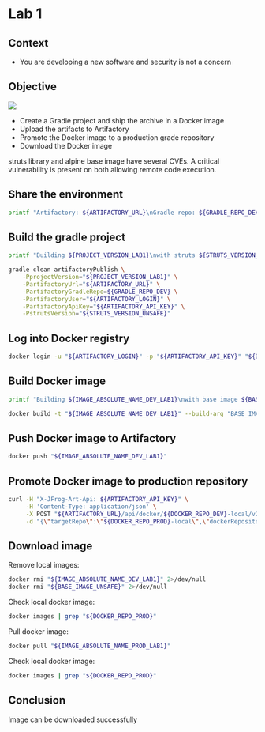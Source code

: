 # Lab 1

## Context

- You are developing a new software and security is not a concern

## Objective

![](images/lab1.png)

- Create a Gradle project and ship the archive in a Docker image
- Upload the artifacts to Artifactory
- Promote the Docker image to a production grade repository
- Download the Docker image

struts library and alpine base image have several CVEs.
A critical vulnerability is present on both allowing remote code execution.

## Share the environment

```bash
printf "Artifactory: ${ARTIFACTORY_URL}\nGradle repo: ${GRADLE_REPO_DEV}\nDocker Repo: ${DOCKER_REGISTRY_DEV}\n" 
```

## Build the gradle project

```bash
printf "Building ${PROJECT_VERSION_LAB1}\nwith struts ${STRUTS_VERSION_UNSAFE} (unsafe)\n" 
```

```bash
gradle clean artifactoryPublish \
    -PprojectVersion="${PROJECT_VERSION_LAB1}" \
    -PartifactoryUrl="${ARTIFACTORY_URL}" \
    -PartifactoryGradleRepo=${GRADLE_REPO_DEV} \
    -PartifactoryUser="${ARTIFACTORY_LOGIN}" \
    -PartifactoryApiKey="${ARTIFACTORY_API_KEY}" \
    -PstrutsVersion="${STRUTS_VERSION_UNSAFE}"
```

## Log into Docker registry

```bash
docker login -u "${ARTIFACTORY_LOGIN}" -p "${ARTIFACTORY_API_KEY}" "${DOCKER_REGISTRY_DEV}"
```

## Build Docker image

```bash
printf "Building ${IMAGE_ABSOLUTE_NAME_DEV_LAB1}\nwith base image ${BASE_IMAGE_UNSAFE} (unsafe)\n" 
```

```bash
docker build -t "${IMAGE_ABSOLUTE_NAME_DEV_LAB1}" --build-arg "BASE_IMAGE=${BASE_IMAGE_UNSAFE}" .
```

## Push Docker image to Artifactory

```bash
docker push "${IMAGE_ABSOLUTE_NAME_DEV_LAB1}"
```

## Promote Docker image to production repository

```bash
curl -H "X-JFrog-Art-Api: ${ARTIFACTORY_API_KEY}" \
     -H 'Content-Type: application/json' \
     -X POST "${ARTIFACTORY_URL}/api/docker/${DOCKER_REPO_DEV}-local/v2/promote" \
     -d "{\"targetRepo\":\"${DOCKER_REPO_PROD}-local\",\"dockerRepository\":\"${IMAGE_NAME}\"}"
```

## Download image

Remove local images:
```bash
docker rmi "${IMAGE_ABSOLUTE_NAME_DEV_LAB1}" 2>/dev/null
docker rmi "${BASE_IMAGE_UNSAFE}" 2>/dev/null
```

Check local docker image:
```bash
docker images | grep "${DOCKER_REPO_PROD}"
```

Pull docker image:
```bash
docker pull "${IMAGE_ABSOLUTE_NAME_PROD_LAB1}"
```

Check local docker image:
```bash
docker images | grep "${DOCKER_REPO_PROD}"
```

## Conclusion

Image can be downloaded successfully